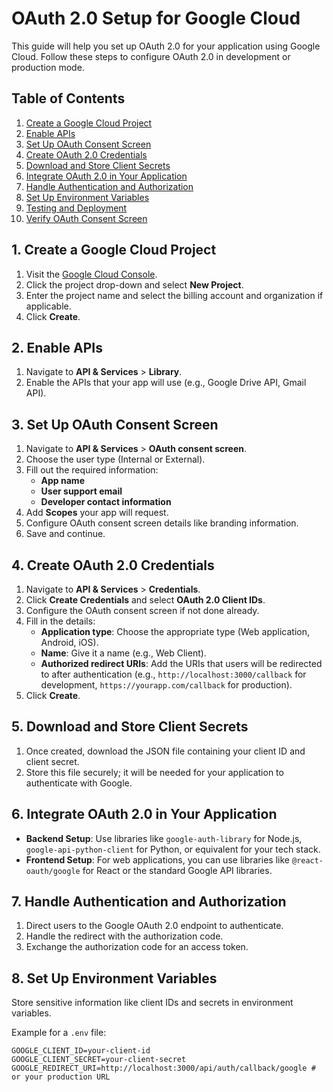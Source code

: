 # OAuth 2.0 Setup for Google Cloud

This guide will help you set up OAuth 2.0 for your application using Google Cloud. Follow these steps to configure OAuth 2.0 in development or production mode.

## Table of Contents
1. [Create a Google Cloud Project](#1-create-a-google-cloud-project)
2. [Enable APIs](#2-enable-apis)
3. [Set Up OAuth Consent Screen](#3-set-up-oauth-consent-screen)
4. [Create OAuth 2.0 Credentials](#4-create-oauth-20-credentials)
5. [Download and Store Client Secrets](#5-download-and-store-client-secrets)
6. [Integrate OAuth 2.0 in Your Application](#6-integrate-oauth-20-in-your-application)
7. [Handle Authentication and Authorization](#7-handle-authentication-and-authorization)
8. [Set Up Environment Variables](#8-set-up-environment-variables)
9. [Testing and Deployment](#9-testing-and-deployment)
10. [Verify OAuth Consent Screen](#10-verify-oauth-consent-screen)

## 1. Create a Google Cloud Project
1. Visit the [Google Cloud Console](https://console.cloud.google.com/).
2. Click the project drop-down and select **New Project**.
3. Enter the project name and select the billing account and organization if applicable.
4. Click **Create**.

## 2. Enable APIs
1. Navigate to **API & Services** > **Library**.
2. Enable the APIs that your app will use (e.g., Google Drive API, Gmail API).

## 3. Set Up OAuth Consent Screen
1. Navigate to **API & Services** > **OAuth consent screen**.
2. Choose the user type (Internal or External).
3. Fill out the required information:
    - **App name**
    - **User support email**
    - **Developer contact information**
4. Add **Scopes** your app will request.
5. Configure OAuth consent screen details like branding information.
6. Save and continue.

## 4. Create OAuth 2.0 Credentials
1. Navigate to **API & Services** > **Credentials**.
2. Click **Create Credentials** and select **OAuth 2.0 Client IDs**.
3. Configure the OAuth consent screen if not done already.
4. Fill in the details:
    - **Application type**: Choose the appropriate type (Web application, Android, iOS).
    - **Name**: Give it a name (e.g., Web Client).
    - **Authorized redirect URIs**: Add the URIs that users will be redirected to after authentication (e.g., `http://localhost:3000/callback` for development, `https://yourapp.com/callback` for production).
5. Click **Create**.

## 5. Download and Store Client Secrets
1. Once created, download the JSON file containing your client ID and client secret.
2. Store this file securely; it will be needed for your application to authenticate with Google.

## 6. Integrate OAuth 2.0 in Your Application
- **Backend Setup**: Use libraries like `google-auth-library` for Node.js, `google-api-python-client` for Python, or equivalent for your tech stack.
- **Frontend Setup**: For web applications, you can use libraries like `@react-oauth/google` for React or the standard Google API libraries.

## 7. Handle Authentication and Authorization
1. Direct users to the Google OAuth 2.0 endpoint to authenticate.
2. Handle the redirect with the authorization code.
3. Exchange the authorization code for an access token.

## 8. Set Up Environment Variables
Store sensitive information like client IDs and secrets in environment variables.

Example for a `.env` file:
```dotenv
GOOGLE_CLIENT_ID=your-client-id
GOOGLE_CLIENT_SECRET=your-client-secret
GOOGLE_REDIRECT_URI=http://localhost:3000/api/auth/callback/google # or your production URL
